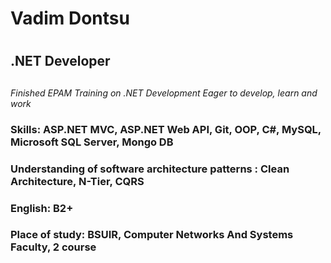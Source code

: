 # Vadim Dontsu <h1>
## .NET Developer<h2>
*Finished EPAM Training on .NET Development*
*Eager to develop, learn and work*

### Skills: ASP.NET MVC, ASP.NET Web API, Git, OOP, C#, MySQL, Microsoft SQL Server, Mongo DB <h3>
### Understanding of software architecture patterns : Clean Architecture, N-Tier, CQRS <h3>
### English: B2+ <h3>
### Place of study: BSUIR, Computer Networks And Systems Faculty, 2 course <h3>